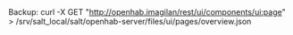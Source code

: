 ## 

Backup:
curl -X GET "http://openhab.imagilan/rest/ui/components/ui:page" > /srv/salt_local/salt/openhab-server/files/ui/pages/overview.json 




